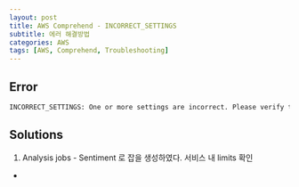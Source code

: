 ```yaml
---
layout: post
title: AWS Comprehend - INCORRECT_SETTINGS
subtitle: 에러 해결방법
categories: AWS
tags: [AWS, Comprehend, Troubleshooting]
---
```


## Error

```bash
INCORRECT_SETTINGS: One or more settings are incorrect. Please verify the VPC settings, S3 URIs, service limits, data access role and its permissions.
```

## Solutions

1. Analysis jobs - Sentiment 로 잡을 생성하였다. 서비스 내 limits 확인
- 
